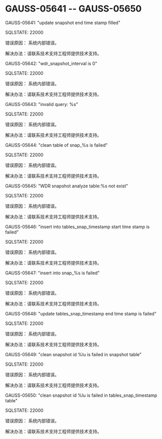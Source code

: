 # GAUSS-05641 -- GAUSS-05650<a name="ZH-CN_TOPIC_0302073687"></a>

GAUSS-05641: "update snapshot end time stamp filled"

SQLSTATE: 22000

错误原因： 系统内部错误。

解决办法：请联系技术支持工程师提供技术支持。

GAUSS-05642: "wdr\_snapshot\_interval is 0"

SQLSTATE: 22000

错误原因： 系统内部错误。

解决办法：请联系技术支持工程师提供技术支持。

GAUSS-05643: "invalid query: %s"

SQLSTATE: 22000

错误原因： 系统内部错误。

解决办法：请联系技术支持工程师提供技术支持。

GAUSS-05644: "clean table of snap\_%s is failed"

SQLSTATE: 22000

错误原因： 系统内部错误。

解决办法：请联系技术支持工程师提供技术支持。

GAUSS-05645: "WDR snapshot analyze table:%s not exist"

SQLSTATE: 22000

错误原因： 系统内部错误。

解决办法：请联系技术支持工程师提供技术支持。

GAUSS-05646: "insert into tables\_snap\_timestamp start time stamp is failed"

SQLSTATE: 22000

错误原因： 系统内部错误。

解决办法：请联系技术支持工程师提供技术支持。

GAUSS-05647: "insert into snap\_%s is failed"

SQLSTATE: 22000

错误原因： 系统内部错误。

解决办法：请联系技术支持工程师提供技术支持。

GAUSS-05648: "update tables\_snap\_timestamp end time stamp is failed"

SQLSTATE: 22000

错误原因： 系统内部错误。

解决办法：请联系技术支持工程师提供技术支持。

GAUSS-05649: "clean snapshot id %lu is failed in snapshot table"

SQLSTATE: 22000

错误原因： 系统内部错误。

解决办法：请联系技术支持工程师提供技术支持。

GAUSS-05650: "clean snapshot id %lu is failed in tables\_snap\_timestamp table"

SQLSTATE: 22000

错误原因： 系统内部错误。

解决办法：请联系技术支持工程师提供技术支持。

